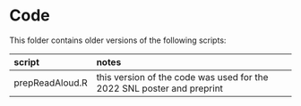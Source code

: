 # Code

This folder contains older versions of the following scripts:

| script | notes |
|:-- | :-- |
| prepReadAloud.R | this version of the code was used for the 2022 SNL poster and preprint |


